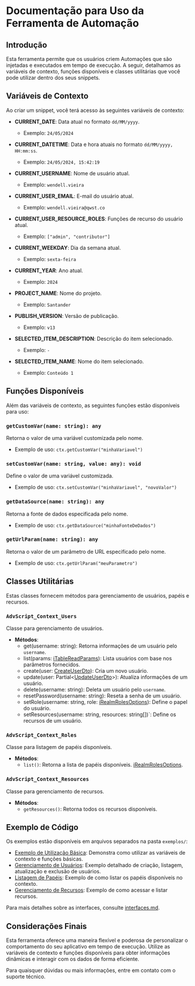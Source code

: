 
# Documentação para Uso da Ferramenta de Automação

## Introdução
Esta ferramenta permite que os usuários criem Automações que são injetadas e executados em tempo de execução.
A seguir, detalhamos as variáveis de contexto, funções disponíveis e classes utilitárias que você pode utilizar dentro dos seus snippets.

## Variáveis de Contexto
Ao criar um snippet, você terá acesso às seguintes variáveis de contexto:

- **CURRENT_DATE**: Data atual no formato `dd/MM/yyyy`.
  - Exemplo: `24/05/2024`

- **CURRENT_DATETIME**: Data e hora atuais no formato `dd/MM/yyyy, HH:mm:ss`.
  - Exemplo: `24/05/2024, 15:42:19`

- **CURRENT_USERNAME**: Nome de usuário atual.
  - Exemplo: `wendell.vieira`

- **CURRENT_USER_EMAIL**: E-mail do usuário atual.
  - Exemplo: `wendell.vieira@qwst.co`

- **CURRENT_USER_RESOURCE_ROLES**: Funções de recurso do usuário atual.
  - Exemplo: `["admin", "contributor"]`

- **CURRENT_WEEKDAY**: Dia da semana atual.
  - Exemplo: `sexta-feira`

- **CURRENT_YEAR**: Ano atual.
  - Exemplo: `2024`

- **PROJECT_NAME**: Nome do projeto.
  - Exemplo: `Santander`

- **PUBLISH_VERSION**: Versão de publicação.
  - Exemplo: `v13`

- **SELECTED_ITEM_DESCRIPTION**: Descrição do item selecionado.
  - Exemplo: `-`

- **SELECTED_ITEM_NAME**: Nome do item selecionado.
  - Exemplo: `Conteúdo 1`

## Funções Disponíveis
Além das variáveis de contexto, as seguintes funções estão disponíveis para uso:

### `getCustomVar(name: string): any`
Retorna o valor de uma variável customizada pelo nome.
- Exemplo de uso: `ctx.getCustomVar("minhaVariavel")`

### `setCustomVar(name: string, value: any): void`
Define o valor de uma variável customizada.
- Exemplo de uso: `ctx.setCustomVar("minhaVariavel", "novoValor")`

### `getDataSource(name: string): any`
Retorna a fonte de dados especificada pelo nome.
- Exemplo de uso: `ctx.getDataSource("minhaFonteDeDados")`

### `getUrlParam(name: string): any`
Retorna o valor de um parâmetro de URL especificado pelo nome.
- Exemplo de uso: `ctx.getUrlParam("meuParametro")`

## Classes Utilitárias
Estas classes fornecem métodos para gerenciamento de usuários, papéis e recursos.

### `AdvScript_Context_Users`
Classe para gerenciamento de usuários.
- **Métodos**:
  - get(username: string): Retorna informações de um usuário pelo `username`.
  - list(params: [iTableReadParams](./interfaces.md#itableReadParams)): Lista usuários com base nos parâmetros fornecidos.
  - create(user: [CreateUserDto](./interfaces.md#createuserdto)): Cria um novo usuário.
  - update(user: Partial<[UpdateUserDto](./interfaces.md#updateuserdto)>): Atualiza informações de um usuário.
  - delete(username: string): Deleta um usuário pelo `username`.
  - resetPassword(username: string): Reseta a senha de um usuário.
  - setRole(username: string, role: [iRealmRolesOptions](./interfaces.md#irealmrolesoptions)): Define o papel do usuário.
  - setResources(username: string, resources: string[])`: Define os recursos de um usuário.

### `AdvScript_Context_Roles`
Classe para listagem de papéis disponíveis.
- **Métodos**:
  - `list()`: Retorna a lista de papéis disponíveis. [iRealmRolesOptions](./interfaces.md#irealmrolesoptions).

### `AdvScript_Context_Resources`
Classe para gerenciamento de recursos.
- **Métodos**:
  - `getResources()`: Retorna todos os recursos disponíveis.


## Exemplo de Código
Os exemplos estão disponíveis em arquivos separados na pasta `exemplos/`:

- [Exemplo de Utilização Básica](./exemplos/exemplo_utilizacao_basica.md): Demonstra como utilizar as variáveis de contexto e funções básicas.
- [Gerenciamento de Usuários](./exemplos/gerenciamento_usuarios.md): Exemplo detalhado de criação, listagem, atualização e exclusão de usuários.
- [Listagem de Papéis](./exemplos/listagem_papeis.md): Exemplo de como listar os papéis disponíveis no contexto.
- [Gerenciamento de Recursos](./exemplos/gerenciamento_recursos.md): Exemplo de como acessar e listar recursos.

Para mais detalhes sobre as interfaces, consulte [interfaces.md](./interfaces.md).

## Considerações Finais
Esta ferramenta oferece uma maneira flexível e poderosa de personalizar o comportamento do seu aplicativo em tempo de execução.
Utilize as variáveis de contexto e funções disponíveis para obter informações dinâmicas e interagir com os dados de forma eficiente.

Para quaisquer dúvidas ou mais informações, entre em contato com o suporte técnico.
